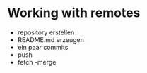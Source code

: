 # Working with remotes

- repository erstellen
- README.md erzeugen
- ein paar commits
- push
- fetch
-merge
